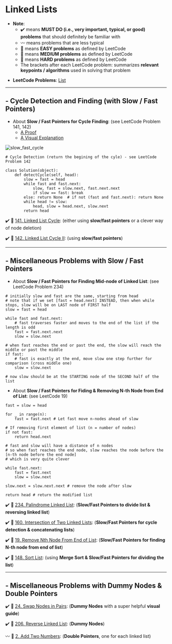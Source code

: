 # Linked Lists
* **Note**: 
  * :heavy_check_mark: means **MUST DO (i.e., very important, typical, or good) problems** that should definitely be familiar with
  * :wavy_dash: means problems that are less typical
  * :green_book: means **EASY problems** as defined by LeetCode
  * :orange_book: means **MEDIUM problems** as defined by LeetCode
  * :closed_book: means **HARD problems** as defined by LeetCode
  * The brackets after each LeetCode problem: summarizes **relevant keypoints / algorithms** used in solving that problem

- **LeetCode Problems**: [List](https://leetcode.com/tag/linked-list)

---

## - Cycle Detection and Finding (with Slow / Fast Pointers)
- About **Slow / Fast Pointers for Cycle Finding**: (see LeetCode Problem 141, 142)
    - [A Proof](https://drive.google.com/file/d/1ypA196eeOnzWUTQGtOh5WpedPdM3FFDd/view)
    - [A Visual Explanation](https://leetcode.com/problems/linked-list-cycle-ii/discuss/1701128/C%2B%2BJavaPython-Slow-and-Fast-oror-Image-Explanation-oror-Beginner-Friendly)

![slow_fast_cycle](https://assets.leetcode.com/users/images/eb4e7e41-f0a8-4648-b145-23a9764fcd57_1642561451.2184958.png)

```
# Cycle Detection (return the begining of the cyle) - see LeetCode Problem 142

class Solution(object):
    def detectCycle(self, head):
        slow = fast = head
        while fast and fast.next:
            slow, fast = slow.next, fast.next.next
            if slow == fast: break
        else: return None  # if not (fast and fast.next): return None
        while head != slow:
            head, slow = head.next, slow.next
        return head
```

:heavy_check_mark: :green_book: [141. Linked List Cycle](https://leetcode.com/problems/linked-list-cycle/): (either using **slow/fast pointers** or a clever way of node deletion)

:heavy_check_mark: :orange_book: [142. Linked List Cycle II](https://leetcode.com/problems/linked-list-cycle-ii/): (using **slow/fast pointers**)

---

## - Miscellaneous Problems with Slow / Fast Pointers

- About **Slow / Fast Pointers for Finding Mid-node of Linked List**: (see LeetCode Problem 234)

```
# initially slow and fast are the same, starting from head
# note that if we set [fast = head.next] INSTEAD, then when while stops, slow will be on LAST node of FIRST half
slow = fast = head

while fast and fast.next:
    # fast traverses faster and moves to the end of the list if the length is odd
    fast = fast.next.next
    slow = slow.next

# when fast reaches the end or past the end, the slow will reach the middle or past the middle
if fast:
    # fast is exactly at the end, move slow one step further for comparison (cross middle one)
    slow = slow.next
    
# now slow should be at the STARTING node of the SECOND half of the list
```

- About **Slow / Fast Pointers for Fiding & Removing N-th Node from End of List**: (see LeetCode 19)

```
fast = slow = head
        
for _ in range(n):
    fast = fast.next # Let fast move n-nodes ahead of slow

# If removing first element of list (n = number of nodes)
if not fast:
    return head.next

# fast and slow will have a distance of n nodes
# so when fast reaches the end node, slow reaches the node before the [n-th node before the end node]
# which is very quite clever

while fast.next:
    fast = fast.next
    slow = slow.next

slow.next = slow.next.next # remove the node after slow

return head # return the modified list
```

:heavy_check_mark: :green_book: [234. Palindrome Linked List](https://leetcode.com/problems/palindrome-linked-list/): (**Slow/Fast Pointers to divide list & reversing linked list**)

:heavy_check_mark: :green_book: [160. Intersection of Two Linked Lists](https://leetcode.com/problems/intersection-of-two-linked-lists/): (**Slow/Fast Pointers for cycle detection & concatenating lists**)

:heavy_check_mark: :orange_book: [19. Remove Nth Node From End of List](https://leetcode.com/problems/remove-nth-node-from-end-of-list/): (**Slow/Fast Pointers for finding N-th node from end of list**)

:heavy_check_mark: :orange_book: [148. Sort List](https://leetcode.com/problems/sort-list/): (using **Merge Sort & Slow/Fast Pointers for dividing the list**)

---
## - Miscellaneous Problems with Dummy Nodes & Double Pointers

:heavy_check_mark: :orange_book: [24. Swap Nodes in Pairs](https://leetcode.com/problems/swap-nodes-in-pairs/): (**Dummy Nodes** with a super helpful **visual guide**)

:heavy_check_mark: :green_book: [206. Reverse Linked List](https://leetcode.com/problems/reverse-linked-list/): (**Dummy Nodes**)

:wavy_dash: :orange_book: [2. Add Two Numbers](https://leetcode.com/problems/add-two-numbers/): (**Double Pointers**, one for each linked list)




